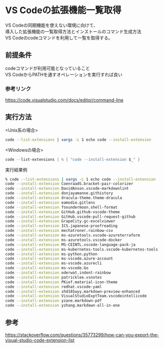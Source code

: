 # VS Codeの拡張機能一覧取得

VS Codeの同期機能を使えない環境に向けて、  
導入した拡張機能の一覧取得方法とインストールのコマンド生成方法  
VS Codeのcodeコマンドを利用して一覧を取得する。

## 前提条件

codeコマンドが利用可能となっていること  
VS CodeからPATHを通すオペレーションを実行すれば良い

### 参考リンク

<https://code.visualstudio.com/docs/editor/command-line>

## 実行方法

<Unix系の場合>

```bash
code --list-extensions | xargs -L 1 echo code --install-extension
```

<Windowsの場合>

```powershell
code --list-extensions | % { "code --install-extension $_" }
```

実行結果例

```bash
% code --list-extensions | xargs -L 1 echo code --install-extension
code --install-extension CoenraadS.bracket-pair-colorizer
code --install-extension DavidAnson.vscode-markdownlint
code --install-extension donjayamanne.githistory
code --install-extension dracula-theme.theme-dracula
code --install-extension eamodio.gitlens
code --install-extension foxundermoon.shell-format
code --install-extension GitHub.github-vscode-theme
code --install-extension GitHub.vscode-pull-request-github
code --install-extension GrapeCity.gc-excelviewer
code --install-extension ICS.japanese-proofreading
code --install-extension mechatroner.rainbow-csv
code --install-extension ms-azuretools.vscode-azureterraform
code --install-extension ms-azuretools.vscode-docker
code --install-extension MS-CEINTL.vscode-language-pack-ja
code --install-extension ms-kubernetes-tools.vscode-kubernetes-tools
code --install-extension ms-python.python
code --install-extension ms-vscode.azure-account
code --install-extension ms-vscode.azurecli
code --install-extension ms-vscode.Go
code --install-extension oderwat.indent-rainbow
code --install-extension patricklee.vsnotes
code --install-extension PKief.material-icon-theme
code --install-extension redhat.vscode-yaml
code --install-extension shd101wyy.markdown-preview-enhanced
code --install-extension VisualStudioExptTeam.vscodeintellicode
code --install-extension yzane.markdown-pdf
code --install-extension yzhang.markdown-all-in-one
```

## 参考

<https://stackoverflow.com/questions/35773299/how-can-you-export-the-visual-studio-code-extension-list>
